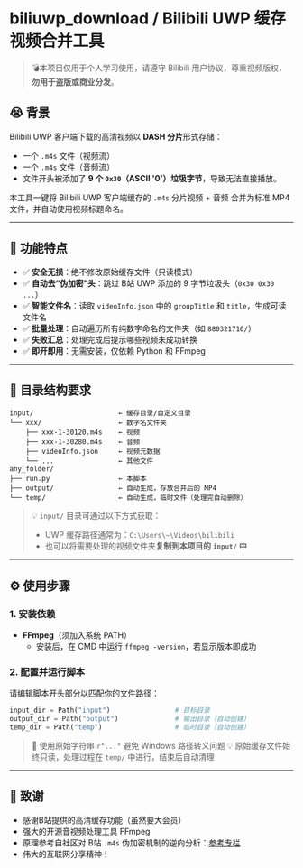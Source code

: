 # biliuwp_download / Bilibili UWP 缓存视频合并工具

> 💣本项目仅用于个人学习使用，请遵守 Bilibili 用户协议，尊重视频版权，**勿用于盗版或商业分发**。

## 😭 背景
Bilibili UWP 客户端下载的高清视频以 **DASH 分片**形式存储：
- 一个 `.m4s` 文件（视频流）
- 一个 `.m4s` 文件（音频流）
- 文件开头被添加了 **9 个 `0x30`（ASCII '0'）垃圾字节**，导致无法直接播放。

本工具一键将 Bilibili UWP 客户端缓存的 `.m4s` 分片视频 + 音频 合并为标准 MP4 文件，并自动使用视频标题命名。

---

## 📌 功能特点
- ✅ **安全无损**：绝不修改原始缓存文件（只读模式）
- ✅ **自动去“伪加密”头**：跳过 B站 UWP 添加的 9 字节垃圾头（`0x30 0x30 ...`）
- ✅ **智能文件名**：读取 `videoInfo.json` 中的 `groupTitle` 和 `title`，生成可读文件名  
- ✅ **批量处理**：自动遍历所有纯数字命名的文件夹（如 `880321710/`）
- ✅ **失败汇总**：处理完成后提示哪些视频未成功转换
- ✅ **即开即用**：无需安装，仅依赖 Python 和 FFmpeg

---

## 📁 目录结构要求
```
input/                     ← 缓存目录/自定义目录
└── xxx/                   ← 数字名文件夹
    ├── xxx-1-30120.m4s    ← 视频
    ├── xxx-1-30280.m4s    ← 音频
    ├── videoInfo.json     ← 视频元数据
    └── ...                ← 其他文件
any_folder/
├── run.py                 ← 本脚本
├── output/                ← 自动生成，存放合并后的 MP4
└── temp/                  ← 自动生成，临时文件（处理完自动删除）
```

> 💡 `input/` 目录可通过以下方式获取：
> - UWP 缓存路径通常为：`C:\Users\~\Videos\bilibili`
> - 也可以将需要处理的视频文件夹**复制到本项目的 `input/` 中**

---

## ⚙️ 使用步骤

### 1. 安装依赖
- **FFmpeg**（须加入系统 PATH）
  - 安装后，在 CMD 中运行 `ffmpeg -version`，若显示版本即成功

### 2. 配置并运行脚本
请编辑脚本开头部分以匹配你的文件路径：
```python
input_dir = Path("input")                # 目标目录
output_dir = Path("output")              # 输出目录（自动创建）
temp_dir = Path("temp")                  # 临时目录（自动创建）
```
> 🔔 使用原始字符串 `r"..."` 避免 Windows 路径转义问题
> 💡 原始缓存文件始终只读，处理过程在 `temp/` 中进行，结束后自动清理
---

## 🙌 致谢
- 感谢B站提供的高清缓存功能（虽然要大会员）
- 强大的开源音视频处理工具 FFmpeg 
- 原理参考自社区对 B站 `.m4s` 伪加密机制的逆向分析：[参考专栏](https://www.bilibili.com/opus/1007838020456415272)
- 伟大的互联网分享精神！
